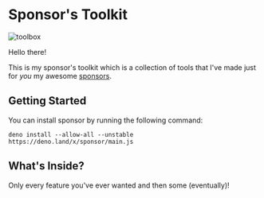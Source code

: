 # Sponsor's Toolkit

![toolbox](https://user-images.githubusercontent.com/157787/126696554-d6945d31-90b9-4c18-bc93-96b9966596d0.jpg)

Hello there!

This is my sponsor's toolkit which is a collection of tools that I've
made just for *you* my awesome [sponsors](https://github.com/sponsors/caspervonb).

## Getting Started

You can install sponsor by running the following command:

```shell
deno install --allow-all --unstable https://deno.land/x/sponsor/main.js
```

## What's Inside?

Only every feature you've ever wanted and then some (eventually)!
